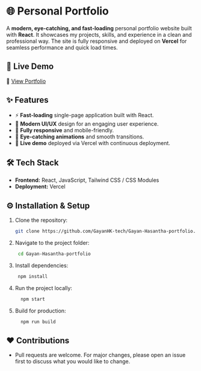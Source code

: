 # 🌐 Personal Portfolio

A **modern, eye-catching, and fast-loading** personal portfolio website built with **React**. It showcases my projects, skills, and experience in a clean and professional way. The site is fully responsive and deployed on **Vercel** for seamless performance and quick load times.

## 🚀 Live Demo
🔗 [View Portfolio](https://your-portfolio-url.vercel.app)

## ✨ Features
- ⚡ **Fast-loading** single-page application built with React.
- 🎨 **Modern UI/UX** design for an engaging user experience.
- 📱 **Fully responsive** and mobile-friendly.
- 🌙 **Eye-catching animations** and smooth transitions.
- 🔗 **Live demo** deployed via Vercel with continuous deployment.

## 🛠️ Tech Stack
- **Frontend:** React, JavaScript, Tailwind CSS / CSS Modules
- **Deployment:** Vercel


## ⚙️ Installation & Setup
1. Clone the repository:
    ```bash
    git clone https://github.com/GayanHK-tech/Gayan-Hasantha-portfolio.git
    ```
2. Navigate to the project folder:
    ```bash
     cd Gayan-Hasantha-portfolio
    ```
3. Install dependencies:
    ```bash
     npm install
    ```
4. Run the project locally:
    ```bash
      npm start
    ```
5. Build for production:
    ```bash
      npm run build
    ```

## ❤️ Contributions

- Pull requests are welcome. For major changes, please open an issue first to discuss what you would like to change.


